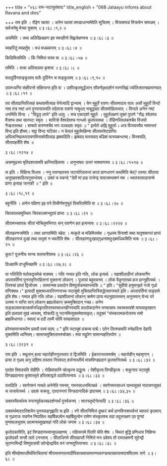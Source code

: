 +++
title = "०६८ राम-जटायुसंवादः"
title_english = "068 Jataayu infoms about Ravana and dies"

+++
राम इति । रौद्रेण रक्षसा । अनेन रक्षसां तमःप्राधान्यमेवेति सूचितम् । मित्रसम्पन्नं मित्रत्वेन सम्पन्नम् । सर्वजनेषु मेत्र्या युक्तम्  ॥  ३।६८।१,२ ॥   

  

अयमिति । तथा अतिखिन्नप्राण इव स्वरहीनो विह्वलेक्षणश्च  ॥  ३।६८।३ ॥   

  

व्याहरितुं व्याहर्तुम् । वधं वधप्रकारम्  ॥  ३।६८।४ ॥   

  

किन्निमित्तमिति । किं निमित्तं यस्य सः  ॥  ३।६८।५७ ॥   

  

तमिति । वाचा अतिसन्नया कृशया  ॥  ३।६८।८ ॥   

  

वातदुर्दिनसङ्कुलाम् वातैः दुर्दिनेन च सङ्कुलाम्  ॥  ३।६८।९,१० ॥   

  

उपरुध्यन्ति संक्षीयन्ते संक्षिप्यन्त इति वा । उशीरकृतमूर्द्धजान् सौवर्णवृक्षदर्शनं मरणचिह्नं ज्योतिःशास्त्रप्रामाण्यात्  ॥  ३।६८।११ ॥   

  

तव सीताप्राप्तिरित्यहं कथयामीत्याह येनेत्यादि द्वाभ्याम् । येन मुहूर्ते रावणः सीतामादाय यातः असौ मुहूर्तो विन्दो नाम तत्र नष्टं धनं पुनरायास्यति तदेतत्स रावणो नाबुधत् नाबुद्ध्यत सीतामोहितत्वात् । विन्दते अनेन नष्टं धनमिति विन्दः । "विदूलृ लाभे" इति धातुः । सच एकादशो मुहूर्तः । मुहूर्तलक्षणं तूक्तं पुराणे "रौद्रः श्वेतश्च मैत्रश्च तथा सारभटः स्मृतः । सावित्रो वैश्वदेवश्च गान्धर्वः कुतपस्तथा । रौहिणस्तिलकश्चैव विजयो नैऋतस्तथा । शम्बरो वारुणश्चैव भगः पञ्चदशः स्मृतः  ॥ " इत्येते अह्नि मुहूर्ताः। अत्र विजयस्यैव नामान्तरं विन्द इति ज्ञैयम्। यद्वा विन्दः घटिका। न केवलं मुहूर्तमहिम्ना सीतारूपेष्टप्राप्तिः अपित्वनिष्ठरूपरावणविनाशोपीत्याह झषवदिति। झषवत् मत्स्यवत् बडिशं मत्स्यबन्धनम्। विनश्यति, सीतापहर्तेति शेषः ॥   

३।६८।१२१४  ॥   

असम्मूढस्य मृतिदशायामपि भ्रान्तिरहितस्य । अनुभाषतः उत्तरं भाषमाणस्य  ॥  ३।६८।१५१७ ॥   

  

स इति । विक्षिप्य विधाय । ननु रावणहतस्य जटायोरेतावन्तं कालं प्राणधारणं कथमिति चेत्? तस्याः सीताया अनुग्रहवशादित्यनुसन्धेयम् । उक्तं च स्कन्दे "देवी मां प्राह राजेन्द्र यावत्सम्भाषणं मम । भवतस्तावदासन्मे प्राणा इत्याह जानकी  ॥ " इति ॥   

३।६८।१८,१९  ॥   

बहूनीति । अनेन पक्षिणा इह वने विचीर्णमनुभूतं विचरितमिति वा  ॥  ३।६८।२० ॥   

  

चिरकालसमुत्थितः चिरकालमभ्युदयं प्राप्तः  ॥  ३।६८।२१ ॥   

  

सीतामभ्यवपन्नः सीतां मोचितुमभिगतः सन् रावणेन हत इत्यन्वयः  ॥  ३।६८।२२२४ ॥   

  

सीताहरणजमिति । तथा आगतमिति च्छेदः । मत्कृते च मन्निमित्तमेव । गृध्रस्य विनाशो यथा यादृशमागतं प्राप्तं सीताहरणजं दुःखं तथा तादृशं न भवतीति शेषः । सीताहरणदुःखाद्गृध्रनाशदुःखमधिकमिति भावः  ॥  ३।६८।२५ ॥   

  

कुतः? पूजनीयः मान्यः श्लाघनीयश्च  ॥  ३।६८।२६ ॥   

  

दिधक्षामि दग्धुमिच्छामि  ॥  ३।६८।२७,२८ ॥   

  

या गतिरिति श्लोकद्वयमेकं वाक्यम् । गतिः गम्यत इति गतिः, लोक इत्यर्थः । यज्ञशीलादीनां लोकमार्गेण अपरावर्तिनां पुनरावृत्तिरहितानां मुक्तानां लोकान् । पूजायां बहुवचनम् । लोकं वैकुण्ठाख्यं व्रज प्राप्नुहीत्यर्थः । तिरश्चां प्राप्तं द्विजोत्तम । तस्मान्मम प्रसादेन विष्णुलोकमवाप्स्यसि  ॥ " इति। "सुग्रीवो हनुमानृक्षो गजो गृध्रो वणिक्पथः।" इत्यादौ मुक्तमध्यपरिगणनाच्च जटायुषो मुक्तिप्राप्तिस्सिद्धेत्यवगम्यते इति। अपरावर्तिनां सङ्ग्रामे इति शेषः। गम्यत इति गतिः लोकः। यज्ञशीलानां लोकान् क्रमेण प्राप्य मदनुज्ञातस्सन् अनुत्तमान् येभ्यः परे उत्तमा न सन्ति तान् लोकान् ब्रह्मलोकान् क्रममुक्तिदान् गच्छ। अनेन सङ्कल्पमात्रात्कर्मानधिकृततिरश्चस्साधनहीनस्यापि तल्लोकदानेन भगवान्रामः स्वस्वरूपांशे माययावृतज्ञान इति प्रलपतां मुखं ध्वस्तम्, शोकादि तु नटनमित्युक्तमेवासकृत्। तदुक्तं "संस्कारमकरोत्तस्य रामो ब्रह्मविधानतः। स्वपदं च ददौ तस्मै सोपि रामप्रसादतः ॥   

हरेस्सामान्यरूपेण प्रययौ परमं पदम्  ॥ " इति जटायुषं प्रक्रम्य पाद्मे। एतेन तिरश्चामपि स्नेहादिना देहादि युक्तमिति ध्वनितम्। सारूप्यमुक्तिलाभश्चोक्तः। मया मद्रूपेण सामान्यहरिरूपेण ॥   

३।६८।२९३१  ॥   

राम इति । स्थूलान् हत्वा महारोहीननुतस्तार तं द्विजमिति । ईकारान्तत्वमार्षम् । महारोहीन् महामृगान् । हत्वा तं गृध्रम् अनु उद्दिश्य तस्तार निरवपत् दर्भानास्तीर्य मांसपिण्डप्रदानं कृतवानित्यर्थः  ॥  ३।६८।३२ ॥   

  

एतदेव विशदयति रोहीति । रोहिमांसानि चोत्कृत्य उद्धृत्य । पेशीकृत्य पिण्डीकृत्य । शकुनाय जटायुषे पिण्डप्रदानाय कुशास्तृते हरितशाद्वले ददावित्यन्वयः  ॥  ३।६८।३३ ॥   

  

यत्तदिति । स्वर्गगमनं गम्यते अनेनेति गमनम्, गमनसाधनमित्यर्थः । स्वर्गगमनसाधनं याम्यसूक्तं नारायणसूक्तं च जजापेत्यर्थः । उदकं चक्रतुः, एतदनन्तरं पिण्डदानादिकं द्रष्टव्यम्  ॥  ३।६८।३४,३५ ॥   

  

उक्तस्यैवार्थस्य स्नानपूर्वकत्वप्रदर्शनार्थं पुनर्वचनम् । शास्त्रदृष्टेनेत्यादि  ॥  ३।६८।३६ ॥   

  

उक्तार्थमादरातिशयेन पुनस्सङ्गृह्णाति स इति । रणे सीतानिमित्तं दुष्करं कर्म प्राणविनाशपर्यन्तं व्यापारं कृतवान् स गृध्रराजः रावणेन निपातितः महर्षिकल्पेन महर्षितुल्येन रामेण संस्कृतश्च तदा तदुत्तरक्षण एव पुण्यां पुण्यफलभूताम् आत्मनस्सुखावहां गतिं लोकं जगाम  ॥  ३।६८।३७ ॥   

  

कृतोदकाविति, इदं पिण्डदानस्याप्युपलक्षणम् । पक्षिसत्तमे पितरि चेति शेषः । स्थिरां बुद्धिं प्रणिधाय निक्षिप्य कृतोदकौ सन्तौ ततो ऽनन्तरम् । सीताधिगमे सीताप्राप्तौ निमित्ते मनः प्रवेश्य तौ रामलक्ष्मणौ सुरेन्द्रौ सुराणामिन्द्रौ विष्णुवासवौ उपेन्द्रेन्द्राविव वनं जग्मतुरित्यन्वयः  ॥  ३।६८।३८ ॥   

  

इति श्रीमहेश्वरतीर्थविरचितायां श्रीरामायणतत्त्वदीपिकाख्यायामारण्यकाण्डव्याख्यायामष्टषष्टितमः सर्गः  ॥  ३।६८ ॥   

  

